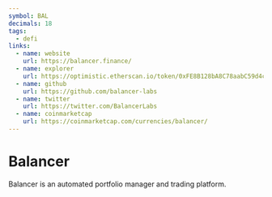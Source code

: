 ```yaml
---
symbol: BAL
decimals: 18
tags:
  - defi
links:
  - name: website
    url: https://balancer.finance/
  - name: explorer
    url: https://optimistic.etherscan.io/token/0xFE8B128bA8C78aabC59d4c64cEE7fF28e9379921
  - name: github
    url: https://github.com/balancer-labs
  - name: twitter
    url: https://twitter.com/BalancerLabs
  - name: coinmarketcap
    url: https://coinmarketcap.com/currencies/balancer/
---
```


# Balancer

Balancer is an automated portfolio manager and trading platform.
